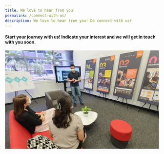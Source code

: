 ```yaml
---
title: We love to hear from you!
permalink: /connect-with-us/
description: We love to hear from you! Do connect with us!
---
```

#### **Start your journey with us! Indicate your interest and we will get in touch with you soon.**

![](/images/Connect%20with%20Us/connect%20with%20us.jpg)